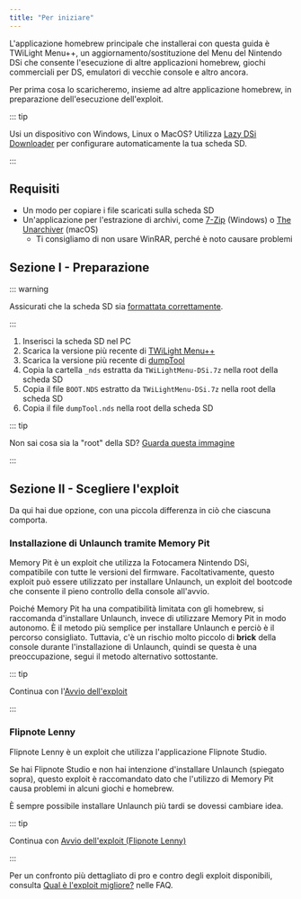 ```yaml
---
title: "Per iniziare"
---
```


L'applicazione homebrew principale che installerai con questa guida è TWiLight Menu++, un aggiornamento/sostituzione del Menu del Nintendo DSi che consente l'esecuzione di altre applicazioni homebrew, giochi commerciali per DS, emulatori di vecchie console e altro ancora.

Per prima cosa lo scaricheremo, insieme ad altre applicazione homebrew, in preparazione dell'esecuzione dell'exploit.

::: tip

Usi un dispositivo con Windows, Linux o MacOS? Utilizza [Lazy DSi Downloader](lazy-dsi-downloader.html) per configurare automaticamente la tua scheda SD.

:::

## Requisiti

- Un modo per copiare i file scaricati sulla scheda SD
- Un'applicazione per l'estrazione di archivi, come [7-Zip](https://www.7-zip.org/) (Windows) o [The Unarchiver](https://apps.apple.com/us/app/the-unarchiver/id425424353) (macOS)
   - Ti consigliamo di non usare WinRAR, perché è noto causare problemi

## Sezione I - Preparazione

::: warning

Assicurati che la scheda SD sia [formattata correttamente](sd-card-setup.html).

:::

1. Inserisci la scheda SD nel PC
1. Scarica la versione più recente di [TWiLight Menu++](https://github.com/DS-Homebrew/TWiLightMenu/releases/latest/download/TWiLightMenu-DSi.7z)
1. Scarica la versione più recente di [dumpTool](https://github.com/zoogie/dumpTool/releases/latest/download/dumpTool.nds)
1. Copia la cartella `_nds` estratta da `TWiLightMenu-DSi.7z` nella root della scheda SD
1. Copia il file `BOOT.NDS` estratto da `TWiLightMenu-DSi.7z` nella root della scheda SD
1. Copia il file `dumpTool.nds` nella root della scheda SD

::: tip

Non sai cosa sia la "root" della SD? [Guarda questa immagine](https://media.discordapp.net/attachments/489307733074640926/756947922804932739/wherestheroot.png)

:::


## Sezione II - Scegliere l'exploit

Da qui hai due opzione, con una piccola differenza in ciò che ciascuna comporta.


### Installazione di Unlaunch tramite Memory Pit

Memory Pit è un exploit che utilizza la Fotocamera Nintendo DSi, compatibile con tutte le versioni del firmware. Facoltativamente, questo exploit può essere utilizzato per installare Unlaunch, un exploit del bootcode che consente il pieno controllo della console all'avvio.

Poiché Memory Pit ha una compatibilità limitata con gli homebrew, si raccomanda d'installare Unlaunch, invece di utilizzare Memory Pit in modo autonomo. È il metodo più semplice per installare Unlaunch e perciò è il percorso consigliato. Tuttavia, c'è un rischio molto piccolo di **brick** della console durante l'installazione di Unlaunch, quindi se questa è una preoccupazione, segui il metodo alternativo sottostante.

::: tip

Continua con l'[Avvio dell'exploit](launching-the-exploit.html)

:::


### Flipnote Lenny

Flipnote Lenny è un exploit che utilizza l'applicazione Flipnote Studio.

Se hai Flipnote Studio e non hai intenzione d'installare Unlaunch (spiegato sopra), questo exploit è raccomandato dato che l'utilizzo di Memory Pit causa problemi in alcuni giochi e homebrew.

È sempre possibile installare Unlaunch più tardi se dovessi cambiare idea.

::: tip

Continua con [Avvio dell'exploit (Flipnote Lenny)](launching-the-flipnote-exploit.html)

:::

Per un confronto più dettagliato di pro e contro degli exploit disponibili, consulta [Qual è l'exploit migliore?](faq.html#which-is-the-best-exploit) nelle FAQ.
